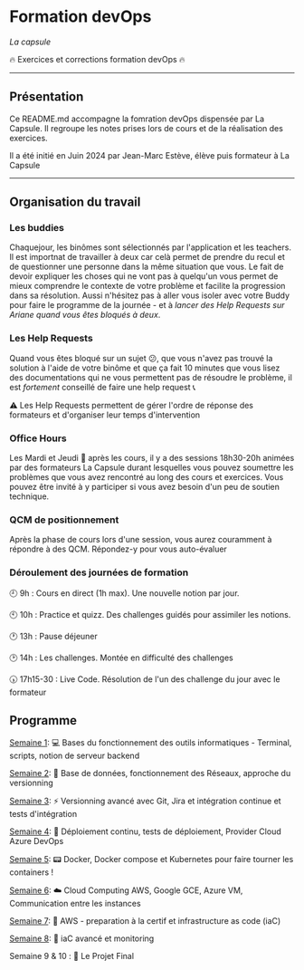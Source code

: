 # Formation devOps
_La capsule_

:fire: Exercices et corrections formation devOps :fire:

---
 ## Présentation
 
Ce README.md accompagne la fomration devOps dispensée par La Capsule. Il regroupe les notes prises lors de cours et de la réalisation des exercices.

 Il a été initié en Juin 2024 par Jean-Marc Estève, élève puis formateur à La Capsule

 ---

 ## Organisation du travail

 ### Les buddies

Chaquejour, les binômes sont sélectionnés par l'application et les teachers. Il est importnat de travailler à deux car celà permet de prendre du recul et de questionner une personne dans la même situation que vous. Le fait de devoir expliquer les choses qui ne vont pas à quelqu'un vous permet de mieux comprendre le contexte de votre problème et facilite la progression dans sa résolution. Aussi n'hésitez pas à aller vous isoler avec votre Buddy pour faire le programme de la journée - et à _lancer des Help Requests sur Ariane quand vous êtes bloqués à deux_.

 ### Les Help Requests

Quand vous êtes bloqué sur un sujet :confused:, que vous n'avez pas trouvé la solution à l'aide de votre binôme et que ça fait 10 minutes que vous lisez des documentations qui ne vous permettent pas de résoudre le problème, il est _fortement_ conseillé de faire une help request :telephone_receiver:

:warning: Les Help Requests permettent de gérer l'ordre de réponse des formateurs et d'organiser leur temps d'intervention

 ### Office Hours

 Les Mardi et Jeudi :calendar: après les cours, il y a des sessions 18h30-20h animées par des formateurs La Capsule durant lesquelles vous pouvez soumettre les problèmes que vous avez rencontré au long des cours et exercices. Vous pouvez être invité à y participer si vous avez besoin d'un peu de soutien technique.

 ### QCM de positionnement

Après la phase de cours lors d'une session, vous aurez couramment à répondre à des QCM. Répondez-y pour vous auto-évaluer

### Déroulement des journées de formation 

:clock9: 9h : Cours en direct (1h max). Une nouvelle notion par jour.

:clock10: 10h : Practice et quizz. Des challenges guidés pour assimiler les notions.

:clock1: 13h : Pause déjeuner

:clock2: 14h : Les challenges. Montée en difficulté des challenges

:clock530: 17h15-30 : Live Code. Résolution de l'un des challenge du jour avec le formateur

## Programme

[Semaine 1](semaine1/): :computer: Bases du fonctionnement des outils informatiques - Terminal, scripts, notion de serveur backend

[Semaine 2](semaine2/): :minidisc: Base de données, fonctionnement des Réseaux, approche du versionning

[Semaine 3](semaine3/): :zap: Versionning avancé avec Git, Jira et intégration continue et tests d'intégration

[Semaine 4](semaine4/): :tanabata_tree: Déploiement continu, tests de déploiement, Provider Cloud Azure DevOps

[Semaine 5](semaine5/): :pager: Docker, Docker compose et Kubernetes pour faire tourner les containers !

[Semaine 6](semaine6/): :cloud: Cloud Computing AWS, Google GCE, Azure VM, Communication entre les instances

[Semaine 7](semaine7/): :card_index: AWS - preparation à la certif et infrastructure as code (iaC)

[Semaine 8](semaine8/): :calling: iaC avancé et monitoring

Semaine 9 & 10 : :busstop: Le Projet Final

